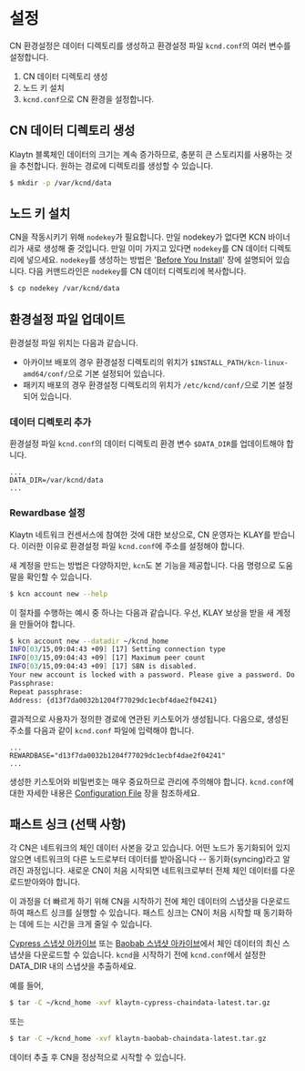 # 설정<a id="configuration"></a>

CN 환경설정은 데이터 디렉토리를 생성하고 환경설정 파일 `kcnd.conf`의 여러 변수를 설정합니다.

1. CN 데이터 디렉토리 생성
2. 노드 키 설치
3. `kcnd.conf`으로 CN 환경을 설정합니다.

## CN 데이터 디렉토리 생성 <a id="cn-data-directory-creation"></a>

Klaytn 블록체인 데이터의 크기는 계속 증가하므로, 충분히 큰 스토리지를 사용하는 것을 추천합니다. 원하는 경로에 디렉토리를 생성할 수 있습니다.

```bash
$ mkdir -p /var/kcnd/data
```

## 노드 키 설치 <a id="install-node-key"></a>

CN을 작동시키기 위해 `nodekey`가 필요합니다. 만일 nodekey가 없다면 KCN 바이너리가 새로 생성해 줄 것입니다. 만일 이미 가지고 있다면 `nodekey`를 CN 데이터 디렉토리에 넣으세요. `nodekey`를 생성하는 방법은 '[Before You Install](../before-you-install.md)' 장에 설명되어 있습니다. 다음 커맨드라인은 `nodekey`를 CN 데이터 디렉토리에 복사합니다.

```bash
$ cp nodekey /var/kcnd/data
```

## 환경설정 파일 업데이트 <a id="update-the-configuration-file"></a>

환경설정 파일 위치는 다음과 같습니다.

* 아카이브 배포의 경우 환경설정 디렉토리의 위치가 `$INSTALL_PATH/kcn-linux-amd64/conf/`으로 기본 설정되어 있습니다.
* 패키지 배포의 경우 환경설정 디렉토리의 위치가 `/etc/kcnd/conf/`으로 기본 설정되어 있습니다.

### 데이터 디렉토리 추가  <a id="add-data-directory"></a>

환경설정 파일 `kcnd.conf`의 데이터 디렉토리 환경 변수 `$DATA_DIR`를 업데이트해야 합니다.

```text
...
DATA_DIR=/var/kcnd/data
...
```

### Rewardbase 설정 <a id="setup-rewardbase"></a>

Klaytn 네트워크 컨센서스에 참여한 것에 대한 보상으로, CN 운영자는 KLAY를 받습니다. 이러한 이유로 환경설정 파일 `kcnd.conf`에 주소를 설정해야 합니다.

새 계정을 만드는 방법은 다양하지만, `kcn`도 본 기능을 제공합니다. 다음 명령으로 도움말을 확인할 수 있습니다.

```bash
$ kcn account new --help
```

이 절차를 수행하는 예시 중 하나는 다음과 같습니다. 우선, KLAY 보상을 받을 새 계정을 만들어야 합니다.

```bash
$ kcn account new --datadir ~/kcnd_home
INFO[03/15,09:04:43 +09] [17] Setting connection type                   nodetype=cn conntype=-0
INFO[03/15,09:04:43 +09] [17] Maximum peer count                        KLAY=25 LES=0 total=25
INFO[03/15,09:04:43 +09] [17] SBN is disabled.
Your new account is locked with a password. Please give a password. Do not forget this password.
Passphrase:
Repeat passphrase:
Address: {d13f7da0032b1204f77029dc1ecbf4dae2f04241}
```

결과적으로 사용자가 정의한 경로에 연관된 키스토어가 생성됩니다. 다음으로, 생성된 주소를 다음과 같이 `kcnd.conf` 파일에 입력해야 합니다.

```text
...
REWARDBASE="d13f7da0032b1204f77029dc1ecbf4dae2f04241"
...
```

생성한 키스토어와 비밀번호는 매우 중요하므로 관리에 주의해야 합니다. `kcnd.conf`에 대한 자세한 내용은 [Configuration File](../../operation-guide/configuration.md) 장을 참조하세요.

## 패스트 싱크 \(선택 사항\) <a id="fast-sync-optional"></a>

각 CN은 네트워크의 체인 데이터 사본을 갖고 있습니다. 어떤 노드가 동기화되어 있지 않으면 네트워크의 다른 노드로부터 데이터를 받아옵니다 -- 동기화(syncing)라고 알려진 과정입니다. 새로운 CN이 처음 시작되면 네트워크로부터 전체 체인 데이터를 다운로드받아와야 합니다.

이 과정을 더 빠르게 하기 위해 CN을 시작하기 전에 체인 데이터의 스냅샷을 다운로드하여 패스트 싱크를 실행할 수 있습니다. 패스트 싱크는 CN이 처음 시작할 때 동기화하는 데에 드는 시간을 크게 줄일 수 있습니다.

[Cypress 스냅샷 아카이브](http://packages.klaytn.net/cypress/chaindata/) 또는 [Baobab 스냅샷 아카이브](http://packages.klaytn.net/baobab/chaindata/)에서 체인 데이터의 최신 스냅샷을 다운로드할 수 있습니다. `kcnd`을 시작하기 전에 `kcnd.conf`에서 설정한 DATA\_DIR 내의 스냅샷을 추출하세요.

예를 들어,

```bash
$ tar -C ~/kcnd_home -xvf klaytn-cypress-chaindata-latest.tar.gz
```

또는

```bash
$ tar -C ~/kcnd_home -xvf klaytn-baobab-chaindata-latest.tar.gz
```

데이터 추출 후 CN을 정상적으로 시작할 수 있습니다.


